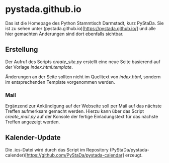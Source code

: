 # pystada.github.io

Das ist die Homepage des Python Stammtisch Darmstadt, kurz PyStaDa.
Sie ist zu sehen unter (pystada.github.io)[https://pystada.github.io/] und alle hier gemachten Änderungen sind dort ebenfalls sichtbar.

## Erstellung

Der Aufruf des Scripts _create_site.py_ erstellt eine neue Seite basierend auf der Vorlage _index.html.template_.

Änderungen an der Seite sollten nicht im Quelltext von _index.html_, sondern im entsprechenden Template vorgenommen werden.


### Mail

Ergänzend zur Ankündigung auf der Webseite soll per Mail auf das nächste Treffen aufmerksam gemacht werden.
Hierzu kann über das Script _create_mail.py_ auf der Konsole der fertige Einladungstext für das nächste Treffen angezeigt werden.

## Kalender-Update

Die .ics-Datei wird durch das Script im Repository (PyStaDa/pystada-calender)[https://github.com/PyStaDa/pystada-calendar] erzeugt.

